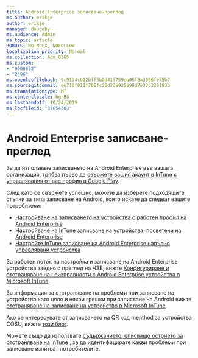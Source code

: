 ```yaml
---
title: Android Enterprise записване-преглед
ms.author: erikje
author: erikje
manager: dougeby
ms.audience: Admin
ms.topic: article
ROBOTS: NOINDEX, NOFOLLOW
localization_priority: Normal
ms.collection: Adm_O365
ms.custom:
- "9000652"
- "2496"
ms.openlocfilehash: 9c9134c012bff5b0d41f759ea06f8a3066fe75b7
ms.sourcegitcommit: ee719f011f766fc20d23e935e98d7e33c326183b
ms.translationtype: MT
ms.contentlocale: bg-BG
ms.lasthandoff: 10/24/2019
ms.locfileid: "37654303"
---
```

# <a name="android-enterprise-enrollment---overview"></a>Android Enterprise записване-преглед

За да използвате записването на Android Enterprise във вашата организация, трябва първо да [свържете вашия акаунт в InTune с управлявания от вас профил в Google Play](https://docs.microsoft.com/intune/enrollment/connect-intune-android-enterprise). 

След като се свържете успешно, можете да изберете подходящите стъпки за типа записване на Android, които искате да следват вашите потребители:

- [Настройване на записването на устройства с работен профил на Android Enterprise](https://docs.microsoft.com/intune/enrollment/android-work-profile-enroll)
- [Настройване на InTune записване на устройства, посветени на Android Enterprise](https://docs.microsoft.com/intune/enrollment/android-kiosk-enroll)
- [Настройте InTune записване на Android Enterprise напълно управлявани устройства](https://docs.microsoft.com/intune/enrollment/android-fully-managed-enroll)

За работен поток на настройка и записване на Android Enterprise устройства заедно с преглед на ЧЗВ, вижте [Конфигуриране и отстраняване на неизправности с Android Enterprise устройства в Microsoft InTune](https://support.microsoft.com/help/4476974/configuring-and-troubleshooting-android-enterprise-devices-in-intune).

За информация за отстраняване на проблеми при записване на устройство като цяло и някои грешки при записване на Android вижте [отстраняване на записване на устройство в Microsoft InTune](https://docs.microsoft.com/intune/enrollment/troubleshoot-device-enrollment-in-intune).

Ако се интересувате от записването на QR код menthod за устройства COSU, вижте [този блог](https://techcommunity.microsoft.com/t5/Intune-Customer-Success/COSU-Configuration-and-Enrollment-using-the-QR-code-enrollment/ba-p/280184).

Можете също да използвате [съдържанието, описващо острието за отстраняване на InTune](https://docs.microsoft.com/intune/fundamentals/help-desk-operators) , за да идентифицирате какви проблеми при записване изпитват потребителите.